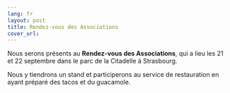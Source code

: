 ```yaml
---
lang: fr
layout: post
title: Rendez-vous des Associations
cover_url:
---
```


Nous serons présents au **Rendez-vous des Associations**, qui a lieu  les 21 et 22 septembre dans le parc de la Citadelle à Strasbourg.

Nous y tiendrons un stand et participerons au service de restauration en ayant préparé des tacos et du guacamole.

